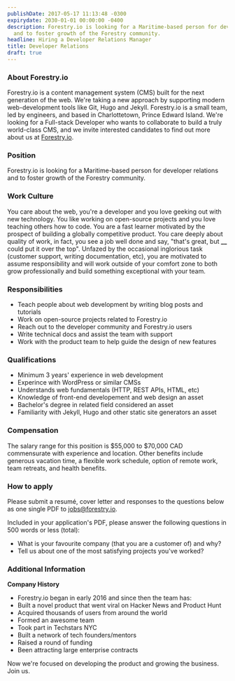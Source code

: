 ```yaml
---
publishDate: 2017-05-17 11:13:48 -0300
expirydate: 2030-01-01 00:00:00 -0400
description: Forestry.io is looking for a Maritime-based person for developer relations
  and to foster growth of the Forestry community.
headline: Hiring a Developer Relations Manager
title: Developer Relations
draft: true
---
```


### About Forestry.io

Forestry.io is a content management system (CMS) built for the next generation of the web. We're taking a new approach by supporting modern web-development tools like Git, Hugo and Jekyll. Forestry.io is a small team, led by engineers, and based in Charlottetown, Prince Edward Island. We're looking for a Full-stack Developer who wants to collaborate to build a truly world-class CMS, and we invite interested candidates to find out more about us at [Forestry.io](https://forestry.io).

### Position

Forestry.io is looking for a Maritime-based person for developer relations and to foster growth of the Forestry community.

### Work Culture

You care about the web, you're a developer and you love geeking out with new technology. You like working on open-source projects and you love teaching others how to code. You are a fast learner motivated by the prospect of building a globally competitive product. You care deeply about quality of work, in fact, you see a job well done and say, "that's great, but **\_\_** could put it over the top". Unfazed by the occasional inglorious task (customer support, writing documentation, etc), you are motivated to assume responsibility and will work outside of your comfort zone to both grow professionally and build something exceptional with your team.

### Responsibilities

* Teach people about web development by writing blog posts and tutorials
* Work on open-source projects related to Forestry.io
* Reach out to the developer community and Forestry.io users
* Write technical docs and assist the team with support
* Work with the product team to help guide the design of new features

### Qualifications

* Minimum 3 years' experience in web development
* Experince with WordPress or similar CMSs
* Understands web fundamentals (HTTP, REST APIs, HTML, etc)
* Knowledge of front-end developement and web design an asset
* Bachelor's degree in related field considered an asset
* Familiarity with Jekyll, Hugo and other static site generators an asset

### Compensation

The salary range for this position is $55,000 to $70,000 CAD commensurate with experience and location. Other benefits include generous vacation time, a flexible work schedule, option of remote work, team retreats, and health benefits.

### How to apply

Please submit a resumé, cover letter and responses to the questions below as one single PDF to [jobs@forestry.io](mailto:jobs@forestry.io).

Included in your application's PDF, please answer the following questions in 500 words or less (total):

* What is your favourite company (that you are a customer of) and why?
* Tell us about one of the most satisfying projects you've worked?

### Additional Information

**Company History**

* Forestry.io began in early 2016 and since then the team has:
* Built a novel product that went viral on Hacker News and Product Hunt
* Acquired thousands of users from around the world
* Formed an awesome team
* Took part in Techstars NYC
* Built a network of tech founders/mentors
* Raised a round of funding
* Been attracting large enterprise contracts

Now we're focused on developing the product and growing the business. Join us.
